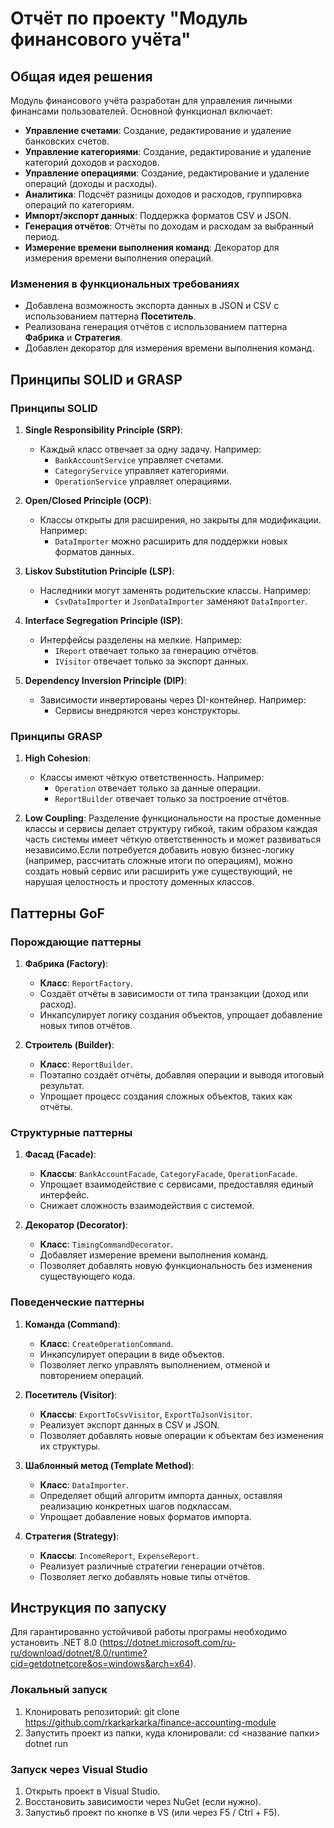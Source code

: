 # Отчёт по проекту "Модуль финансового учёта"

## Общая идея решения

Модуль финансового учёта разработан для управления личными финансами пользователей. Основной функционал включает:

- **Управление счетами**: Создание, редактирование и удаление банковских счетов.
- **Управление категориями**: Создание, редактирование и удаление категорий доходов и расходов.
- **Управление операциями**: Создание, редактирование и удаление операций (доходы и расходы).
- **Аналитика**: Подсчёт разницы доходов и расходов, группировка операций по категориям.
- **Импорт/экспорт данных**: Поддержка форматов CSV и JSON.
- **Генерация отчётов**: Отчёты по доходам и расходам за выбранный период.
- **Измерение времени выполнения команд**: Декоратор для измерения времени выполнения операций.

### Изменения в функциональных требованиях
- Добавлена возможность экспорта данных в JSON и CSV с использованием паттерна **Посетитель**.
- Реализована генерация отчётов с использованием паттерна **Фабрика** и **Стратегия**.
- Добавлен декоратор для измерения времени выполнения команд.



## Принципы SOLID и GRASP

### Принципы SOLID

1. **Single Responsibility Principle (SRP)**:
   - Каждый класс отвечает за одну задачу. Например:
     - `BankAccountService` управляет счетами.
     - `CategoryService` управляет категориями.
     - `OperationService` управляет операциями.

2. **Open/Closed Principle (OCP)**:
   - Классы открыты для расширения, но закрыты для модификации. Например:
     - `DataImporter` можно расширить для поддержки новых форматов данных.

3. **Liskov Substitution Principle (LSP)**:
   - Наследники могут заменять родительские классы. Например:
     - `CsvDataImporter` и `JsonDataImporter` заменяют `DataImporter`.

4. **Interface Segregation Principle (ISP)**:
   - Интерфейсы разделены на мелкие. Например:
     - `IReport` отвечает только за генерацию отчётов.
     - `IVisitor` отвечает только за экспорт данных.

5. **Dependency Inversion Principle (DIP)**:
   - Зависимости инвертированы через DI-контейнер. Например:
     - Сервисы внедряются через конструкторы.

### Принципы GRASP

1. **High Cohesion**:
   - Классы имеют чёткую ответственность. Например:
     - `Operation` отвечает только за данные операции.
     - `ReportBuilder` отвечает только за построение отчётов.

2. **Low Coupling**:
Разделение функциональности на простые доменные классы и сервисы делает структуру гибкой, таким образом каждая часть системы имеет чёткую ответственность и может развиваться независимо.Если потребуется добавить новую бизнес-логику (например, рассчитать сложные итоги по операциям), можно создать новый сервис или расширить уже существующий, не нарушая целостность и простоту доменных классов. 


## Паттерны GoF

### Порождающие паттерны

1. **Фабрика (Factory)**:
   - **Класс**: `ReportFactory`.
   - Создаёт отчёты в зависимости от типа транзакции (доход или расход).
   - Инкапсулирует логику создания объектов, упрощает добавление новых типов отчётов.

2. **Строитель (Builder)**:
   - **Класс**: `ReportBuilder`.
   -  Поэтапно создаёт отчёты, добавляя операции и выводя итоговый результат.
   - Упрощает процесс создания сложных объектов, таких как отчёты.

### Структурные паттерны

1. **Фасад (Facade)**:
   - **Классы**: `BankAccountFacade`, `CategoryFacade`, `OperationFacade`.
   - Упрощает взаимодействие с сервисами, предоставляя единый интерфейс.
   - Снижает сложность взаимодействия с системой.

2. **Декоратор (Decorator)**:
   - **Класс**: `TimingCommandDecorator`.
   - Добавляет измерение времени выполнения команд.
   - Позволяет добавлять новую функциональность без изменения существующего кода.

### Поведенческие паттерны

1. **Команда (Command)**:
   - **Класс**: `CreateOperationCommand`.
   - Инкапсулирует операции в виде объектов.
   - Позволяет легко управлять выполнением, отменой и повторением операций.

2. **Посетитель (Visitor)**:
   - **Классы**: `ExportToCsvVisitor`, `ExportToJsonVisitor`.
   - Реализует экспорт данных в CSV и JSON.
   - Позволяет добавлять новые операции к объектам без изменения их структуры.

3. **Шаблонный метод (Template Method)**:
   - **Класс**: `DataImporter`.
   - Определяет общий алгоритм импорта данных, оставляя реализацию конкретных шагов подклассам.
   - Упрощает добавление новых форматов импорта.

4. **Стратегия (Strategy)**:
   - **Классы**: `IncomeReport`, `ExpenseReport`.
   - Реализует различные стратегии генерации отчётов.
   - Позволяет легко добавлять новые типы отчётов.

## Инструкция по запуску
Для гарантированно устойчивой работы програмы необходимо установить .NET 8.0 (https://dotnet.microsoft.com/ru-ru/download/dotnet/8.0/runtime?cid=getdotnetcore&os=windows&arch=x64).

### Локальный запуск
1. Клонировать репозиторий:
git clone https://github.com/rkarkarkarka/finance-accounting-module
2. Запустить проект из папки, куда клонировали:
cd <название папки>
dotnet run

### Запуск через Visual Studio
1. Открыть проект в Visual Studio.
2. Восстановить зависимости через NuGet (если нужно).
3. Запустиьб проект по кнопке в VS (или через F5 / Ctrl + F5).
